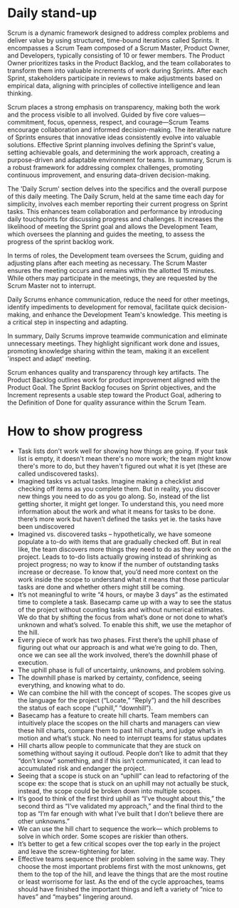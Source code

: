 # Daily stand-up

Scrum is a dynamic framework designed to address complex problems and deliver value by using structured, time-bound iterations called Sprints. It encompasses a Scrum Team composed of a Scrum Master, Product Owner, and Developers, typically consisting of 10 or fewer members. The Product Owner prioritizes tasks in the Product Backlog, and the team collaborates to transform them into valuable increments of work during Sprints. After each Sprint, stakeholders participate in reviews to make adjustments based on empirical data, aligning with principles of collective intelligence and lean thinking.

Scrum places a strong emphasis on transparency, making both the work and the process visible to all involved. Guided by five core values—commitment, focus, openness, respect, and courage—Scrum Teams encourage collaboration and informed decision-making. The iterative nature of Sprints ensures that innovative ideas consistently evolve into valuable solutions. Effective Sprint planning involves defining the Sprint's value, setting achievable goals, and determining the work approach, creating a purpose-driven and adaptable environment for teams. In summary, Scrum is a robust framework for addressing complex challenges, promoting continuous improvement, and ensuring data-driven decision-making.

The 'Daily Scrum' section delves into the specifics and the overall purpose of this daily meeting. The Daily Scrum, held at the same time each day for simplicity, involves each member reporting their current progress on Sprint tasks. This enhances team collaboration and performance by introducing daily touchpoints for discussing progress and challenges. It increases the likelihood of meeting the Sprint goal and allows the Development Team, which oversees the planning and guides the meeting, to assess the progress of the sprint backlog work.

In terms of roles, the Development team oversees the Scrum, guiding and adjusting plans after each meeting as necessary. The Scrum Master ensures the meeting occurs and remains within the allotted 15 minutes. While others may participate in the meetings, they are requested by the Scrum Master not to interrupt.

Daily Scrums enhance communication, reduce the need for other meetings, identify impediments to development for removal, facilitate quick decision-making, and enhance the Development Team's knowledge. This meeting is a critical step in inspecting and adapting.

In summary, Daily Scrums improve teamwide communication and eliminate unnecessary meetings. They highlight significant work done and issues, promoting knowledge sharing within the team, making it an excellent 'inspect and adapt' meeting.

Scrum enhances quality and transparency through key artifacts. The Product Backlog outlines work for product improvement aligned with the Product Goal. The Sprint Backlog focuses on Sprint objectives, and the Increment represents a usable step toward the Product Goal, adhering to the Definition of Done for quality assurance within the Scrum Team.

# How to show progress

- Task lists don't work well for showing how things are going. If your task list is empty, it doesn't mean there's no more work; the team might know there's more to do, but they haven't figured out what it is yet (these are called undiscovered tasks).
- Imagined tasks vs actual tasks. Imagine making a checklist and checking off items as you complete them. But in reality, you discover new things you need to do as you go along. So, instead of the list getting shorter, it might get longer. To understand this, you need more information about the work and what it means for tasks to be done.
there’s more work but haven’t defined the tasks yet ie. the tasks have been undiscovered
- Imagined vs. discovered tasks – hypothetically, we have someone populate a to-do with items that are gradually checked off. But in real like, the team discovers more things they need to do as they work on the project. Leads to to-do lists actually growing instead of shrinking as project progress; no way to know if the number of outstanding tasks increase or decrease. To know that, you’d need more context on the work inside the scope to understand what it means that those particular tasks are done and whether others might still be coming.
- It’s not meaningful to write “4 hours, or maybe 3 days” as the estimated time to complete a task. Basecamp came up with a way to see the status of the project without counting tasks and without numerical estimates. We do that by shifting the focus from what’s done or not done to what’s unknown and what’s solved. To enable this shift, we use the metaphor of the hill.
- Every piece of work has two phases. First there’s the uphill phase of figuring out what our approach is and what we’re going to do. Then, once we can see all the work involved, there’s the downhill phase of execution.
- The uphill phase is full of uncertainty, unknowns, and problem solving.
- The downhill phase is marked by certainty, confidence, seeing everything, and knowing what to do.
- We can combine the hill with the concept of scopes. The scopes give us the language for the project (“Locate,” “Reply”) and the hill describes the status of each scope (“uphill,” “downhill”).
- Basecamp has a feature to create hill charts. Team members can intuitively place the scopes on the hill charts and managers can view these hill charts, compare them to past hill charts, and judge what’s in motion and what’s stuck. No need to interrupt teams for status updates
- Hill charts allow people to communicate that they are stuck on something without saying it outloud. People don’t like to admit that they “don’t know” something, and if this isn’t communicated, it can lead to accumulated risk and endanger the project.
- Seeing that a scope is stuck on an “uphill” can lead to refactoring of the scope ex: the scope that is stuck on an uphill may not actually be stuck, instead, the scope could be broken down into multiple scopes.
- It’s good to think of the first third uphill as “I’ve thought about this,” the second third as “I’ve validated my approach,” and the final third to the top as “I’m far enough with what I’ve built that I don’t believe there are other unknowns.”
-  We can use the hill chart to sequence the work— which problems to solve in which order. Some scopes are riskier than others.
- It’s better to get a few critical scopes over the top early in the project and leave the screw-tightening for later.
- Effective teams sequence their problem solving in the same way. They choose the most important problems first with the most unknowns, get them to the top of the hill, and leave the things that are the most routine or least worrisome for last. As the end of the cycle approaches, teams should have finished the important things and left a variety of “nice to haves” and “maybes” lingering around.

